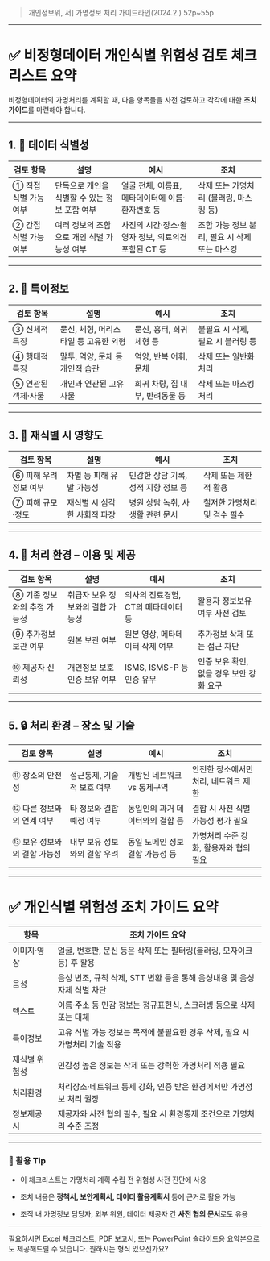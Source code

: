 
> 개인정보위, 서] 가명정보 처리 가이드라인(2024.2.) 52p~55p

---

# ✅ 비정형데이터 개인식별 위험성 검토 체크리스트 요약

비정형데이터의 가명처리를 계획할 때, 다음 항목들을 사전 검토하고 각각에 대한 **조치 가이드**를 마련해야 합니다.

---

## 1. 📌 데이터 식별성

| 검토 항목         | 설명                         | 예시                              | 조치                          |
| ------------- | -------------------------- | ------------------------------- | --------------------------- |
| ① 직접 식별 가능 여부 | 단독으로 개인을 식별할 수 있는 정보 포함 여부 | 얼굴 전체, 이름표, 메타데이터에 이름·환자번호 등    | 삭제 또는 가명처리 (블러링, 마스킹 등)     |
| ② 간접 식별 가능 여부 | 여러 정보의 조합으로 개인 식별 가능성 여부   | 사진의 시간·장소·촬영자 정보, 의료의견 포함된 CT 등 | 조합 가능 정보 분리, 필요 시 삭제 또는 마스킹 |

---

## 2. 🧬 특이정보

|검토 항목|설명|예시|조치|
|---|---|---|---|
|③ 신체적 특징|문신, 체형, 머리스타일 등 고유한 외형|문신, 흉터, 희귀 체형 등|불필요 시 삭제, 필요 시 블러링 등|
|④ 행태적 특징|말투, 억양, 문체 등 개인적 습관|억양, 반복 어휘, 문체|삭제 또는 일반화 처리|
|⑤ 연관된 객체·사물|개인과 연관된 고유 사물|희귀 차량, 집 내부, 반려동물 등|삭제 또는 마스킹 처리|

---

## 3. 🚨 재식별 시 영향도

|검토 항목|설명|예시|조치|
|---|---|---|---|
|⑥ 피해 우려 정보 여부|차별 등 피해 유발 가능성|민감한 상담 기록, 성적 지향 정보 등|삭제 또는 제한적 활용|
|⑦ 피해 규모·정도|재식별 시 심각한 사회적 파장|병원 상담 녹취, 사생활 관련 문서|철저한 가명처리 및 검수 필수|

---

## 4. 🏢 처리 환경 – 이용 및 제공

|검토 항목|설명|예시|조치|
|---|---|---|---|
|⑧ 기존 정보와의 추정 가능성|취급자 보유 정보와의 결합 가능성|의사의 진료경험, CT의 메타데이터 등|활용자 정보보유 여부 사전 검토|
|⑨ 추가정보 보관 여부|원본 보관 여부|원본 영상, 메타데이터 삭제 여부|추가정보 삭제 또는 접근 차단|
|⑩ 제공자 신뢰성|개인정보 보호 인증 보유 여부|ISMS, ISMS-P 등 인증 유무|인증 보유 확인, 없을 경우 보안 강화 요구|

---

## 5. 🔒 처리 환경 – 장소 및 기술

|검토 항목|설명|예시|조치|
|---|---|---|---|
|⑪ 장소의 안전성|접근통제, 기술적 보호 여부|개방된 네트워크 vs 통제구역|안전한 장소에서만 처리, 네트워크 제한|
|⑫ 다른 정보와의 연계 여부|타 정보와 결합 예정 여부|동일인의 과거 데이터와의 결합 등|결합 시 사전 식별 가능성 평가 필요|
|⑬ 보유 정보와의 결합 가능성|내부 보유 정보와의 결합 우려|동일 도메인 정보 결합 가능성 등|가명처리 수준 강화, 활용자와 협의 필요|

---

# ✅ 개인식별 위험성 조치 가이드 요약

|항목|조치 가이드 요약|
|---|---|
|이미지·영상|얼굴, 번호판, 문신 등은 삭제 또는 필터링(블러링, 모자이크 등) 후 활용|
|음성|음성 변조, 규칙 삭제, STT 변환 등을 통해 음성내용 및 음성자체 식별 차단|
|텍스트|이름·주소 등 민감 정보는 정규표현식, 스크러빙 등으로 삭제 또는 대체|
|특이정보|고유 식별 가능 정보는 목적에 불필요한 경우 삭제, 필요 시 가명처리 기술 적용|
|재식별 위험성|민감성 높은 정보는 삭제 또는 강력한 가명처리 적용 필요|
|처리환경|처리장소·네트워크 통제 강화, 인증 받은 환경에서만 가명정보 처리 권장|
|정보제공 시|제공자와 사전 협의 필수, 필요 시 환경통제 조건으로 가명처리 수준 조정|

---

### 📝 활용 Tip

- 이 체크리스트는 가명처리 계획 수립 전 위험성 사전 진단에 사용
    
- 조치 내용은 **정책서, 보안계획서, 데이터 활용계획서** 등에 근거로 활용 가능
    
- 조직 내 가명정보 담당자, 외부 위원, 데이터 제공자 간 **사전 협의 문서**로도 유용
    

---

필요하시면 Excel 체크리스트, PDF 보고서, 또는 PowerPoint 슬라이드용 요약본으로도 제공해드릴 수 있습니다. 원하시는 형식 있으신가요?